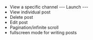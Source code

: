 * View a specific channel
--- Launch ---
* View individual post
* Delete post
* Edit post
* Pagination/infinite scroll
* fullscreen mode for writing posts

